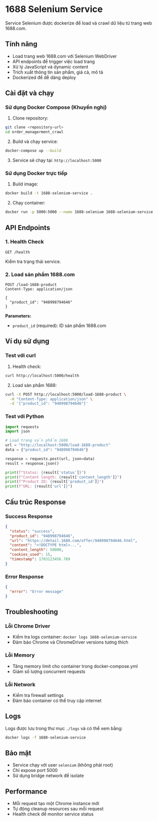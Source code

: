 # 1688 Selenium Service

Service Selenium được dockerize để load và crawl dữ liệu từ trang web 1688.com.

## Tính năng

- Load trang web 1688.com với Selenium WebDriver
- API endpoints để trigger việc load trang
- Xử lý JavaScript và dynamic content
- Trích xuất thông tin sản phẩm, giá cả, mô tả
- Dockerized để dễ dàng deploy

## Cài đặt và chạy

### Sử dụng Docker Compose (Khuyến nghị)

1. Clone repository:
```bash
git clone <repository-url>
cd order_managerment_crawl
```

2. Build và chạy service:
```bash
docker-compose up --build
```

3. Service sẽ chạy tại: `http://localhost:5000`

### Sử dụng Docker trực tiếp

1. Build image:
```bash
docker build -t 1688-selenium-service .
```

2. Chạy container:
```bash
docker run -p 5000:5000 --name 1688-selenium 1688-selenium-service
```

## API Endpoints

### 1. Health Check
```
GET /health
```
Kiểm tra trạng thái service.



### 2. Load sản phẩm 1688.com
```
POST /load-1688-product
Content-Type: application/json

{
  "product_id": "948998794646"
}
```

**Parameters:**
- `product_id` (required): ID sản phẩm 1688.com

## Ví dụ sử dụng

### Test với curl

1. Health check:
```bash
curl http://localhost:5000/health
```

2. Load sản phẩm 1688:
```bash
curl -X POST http://localhost:5000/load-1688-product \
  -H "Content-Type: application/json" \
  -d '{"product_id": "948998794646"}'
```

### Test với Python

```python
import requests
import json

# Load trang sản phẩm 1688
url = "http://localhost:5000/load-1688-product"
data = {"product_id": "948998794646"}

response = requests.post(url, json=data)
result = response.json()

print(f"Status: {result['status']}")
print(f"Content length: {result['content_length']}")
print(f"Product ID: {result['product_id']}")
print(f"URL: {result['url']}")
```

## Cấu trúc Response

### Success Response
```json
{
  "status": "success",
  "product_id": "948998794646",
  "url": "https://detail.1688.com/offer/948998794646.html",
  "content": "<!DOCTYPE html>...",
  "content_length": 50000,
  "cookies_used": 15,
  "timestamp": 1703123456.789
}
```

### Error Response
```json
{
  "error": "Error message"
}
```

## Troubleshooting

### Lỗi Chrome Driver
- Kiểm tra logs container: `docker logs 1688-selenium-service`
- Đảm bảo Chrome và ChromeDriver versions tương thích

### Lỗi Memory
- Tăng memory limit cho container trong docker-compose.yml
- Giảm số lượng concurrent requests

### Lỗi Network
- Kiểm tra firewall settings
- Đảm bảo container có thể truy cập internet

## Logs

Logs được lưu trong thư mục `./logs` và có thể xem bằng:
```bash
docker logs -f 1688-selenium-service
```

## Bảo mật

- Service chạy với user `selenium` (không phải root)
- Chỉ expose port 5000
- Sử dụng bridge network để isolate

## Performance

- Mỗi request tạo một Chrome instance mới
- Tự động cleanup resources sau mỗi request
- Health check để monitor service status

